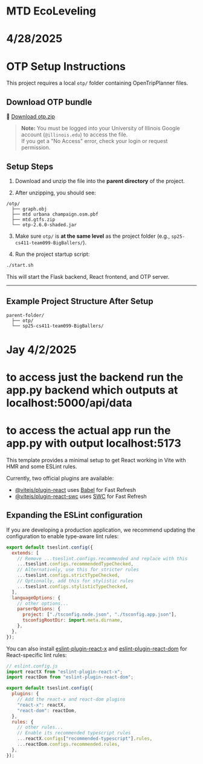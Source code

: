 # MTD EcoLeveling

# 4/28/2025
# OTP Setup Instructions

This project requires a local `otp/` folder containing OpenTripPlanner files.

## Download OTP bundle

🔗 [Download otp.zip](https://drive.google.com/file/d/1QnR83oJMbAyCItMtS11ObnHWzUokNCKO/view?usp=sharing)

> **Note:** You must be logged into your University of Illinois Google account (`@illinois.edu`) to access the file.  
> If you get a "No Access" error, check your login or request permission.

## Setup Steps

1. Download and unzip the file into the **parent directory** of the project.

2. After unzipping, you should see:

```
/otp/
  ├── graph.obj
  ├── mtd urbana champaign.osm.pbf
  ├── mtd.gtfs.zip
  └── otp-2.6.0-shaded.jar
```

3. Make sure `otp/` is **at the same level** as the project folder (e.g., `sp25-cs411-team099-BigBallers/`).

4. Run the project startup script:

```bash
./start.sh
```

This will start the Flask backend, React frontend, and OTP server.

---

## Example Project Structure After Setup

```
parent-folder/
  ├── otp/
  └── sp25-cs411-team099-BigBallers/
```

# Jay 4/2/2025

# to access just the backend run the app.py backend which outputs at localhost:5000/api/data

# to access the actual app run the app.py with output localhost:5173

This template provides a minimal setup to get React working in Vite with HMR and some ESLint rules.

Currently, two official plugins are available:

- [@vitejs/plugin-react](https://github.com/vitejs/vite-plugin-react/blob/main/packages/plugin-react/README.md) uses [Babel](https://babeljs.io/) for Fast Refresh
- [@vitejs/plugin-react-swc](https://github.com/vitejs/vite-plugin-react-swc) uses [SWC](https://swc.rs/) for Fast Refresh

## Expanding the ESLint configuration

If you are developing a production application, we recommend updating the configuration to enable type-aware lint rules:

```js
export default tseslint.config({
  extends: [
    // Remove ...tseslint.configs.recommended and replace with this
    ...tseslint.configs.recommendedTypeChecked,
    // Alternatively, use this for stricter rules
    ...tseslint.configs.strictTypeChecked,
    // Optionally, add this for stylistic rules
    ...tseslint.configs.stylisticTypeChecked,
  ],
  languageOptions: {
    // other options...
    parserOptions: {
      project: ["./tsconfig.node.json", "./tsconfig.app.json"],
      tsconfigRootDir: import.meta.dirname,
    },
  },
});
```

You can also install [eslint-plugin-react-x](https://github.com/Rel1cx/eslint-react/tree/main/packages/plugins/eslint-plugin-react-x) and [eslint-plugin-react-dom](https://github.com/Rel1cx/eslint-react/tree/main/packages/plugins/eslint-plugin-react-dom) for React-specific lint rules:

```js
// eslint.config.js
import reactX from "eslint-plugin-react-x";
import reactDom from "eslint-plugin-react-dom";

export default tseslint.config({
  plugins: {
    // Add the react-x and react-dom plugins
    "react-x": reactX,
    "react-dom": reactDom,
  },
  rules: {
    // other rules...
    // Enable its recommended typescript rules
    ...reactX.configs["recommended-typescript"].rules,
    ...reactDom.configs.recommended.rules,
  },
});
```

